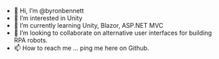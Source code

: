 - 👋 Hi, I’m @byronbennett
- 👀 I’m interested in Unity
- 🌱 I’m currently learning Unity, Blazor, ASP.NET MVC
- 💞️ I’m looking to collaborate on alternative user interfaces for building RPA robots.
- 📫 How to reach me ... ping me here on Github.

<!---
byronbennett/byronbennett is a ✨ special ✨ repository because its `README.md` (this file) appears on your GitHub profile.
You can click the Preview link to take a look at your changes.
--->
